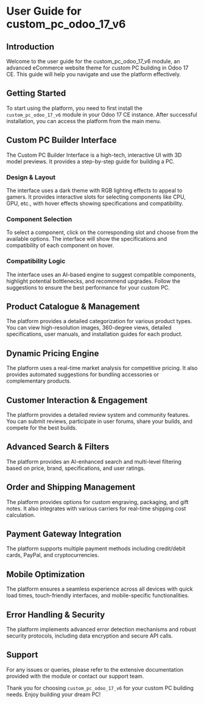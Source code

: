 # User Guide for custom_pc_odoo_17_v6

## Introduction

Welcome to the user guide for the custom_pc_odoo_17_v6 module, an advanced eCommerce website theme for custom PC building in Odoo 17 CE. This guide will help you navigate and use the platform effectively.

## Getting Started

To start using the platform, you need to first install the `custom_pc_odoo_17_v6` module in your Odoo 17 CE instance. After successful installation, you can access the platform from the main menu.

## Custom PC Builder Interface

The Custom PC Builder Interface is a high-tech, interactive UI with 3D model previews. It provides a step-by-step guide for building a PC.

### Design & Layout

The interface uses a dark theme with RGB lighting effects to appeal to gamers. It provides interactive slots for selecting components like CPU, GPU, etc., with hover effects showing specifications and compatibility.

### Component Selection

To select a component, click on the corresponding slot and choose from the available options. The interface will show the specifications and compatibility of each component on hover.

### Compatibility Logic

The interface uses an AI-based engine to suggest compatible components, highlight potential bottlenecks, and recommend upgrades. Follow the suggestions to ensure the best performance for your custom PC.

## Product Catalogue & Management

The platform provides a detailed categorization for various product types. You can view high-resolution images, 360-degree views, detailed specifications, user manuals, and installation guides for each product.

## Dynamic Pricing Engine

The platform uses a real-time market analysis for competitive pricing. It also provides automated suggestions for bundling accessories or complementary products.

## Customer Interaction & Engagement

The platform provides a detailed review system and community features. You can submit reviews, participate in user forums, share your builds, and compete for the best builds.

## Advanced Search & Filters

The platform provides an AI-enhanced search and multi-level filtering based on price, brand, specifications, and user ratings.

## Order and Shipping Management

The platform provides options for custom engraving, packaging, and gift notes. It also integrates with various carriers for real-time shipping cost calculation.

## Payment Gateway Integration

The platform supports multiple payment methods including credit/debit cards, PayPal, and cryptocurrencies.

## Mobile Optimization

The platform ensures a seamless experience across all devices with quick load times, touch-friendly interfaces, and mobile-specific functionalities.

## Error Handling & Security

The platform implements advanced error detection mechanisms and robust security protocols, including data encryption and secure API calls.

## Support

For any issues or queries, please refer to the extensive documentation provided with the module or contact our support team.

Thank you for choosing `custom_pc_odoo_17_v6` for your custom PC building needs. Enjoy building your dream PC!